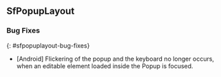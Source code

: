 ## SfPopupLayout

### Bug Fixes
{: #sfpopuplayout-bug-fixes}

* [Android] Flickering of the popup and the keyboard no longer occurs, when an editable element loaded inside the Popup is focused.

